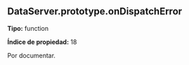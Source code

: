 ## DataServer.prototype.onDispatchError

**Tipo:** function

**Índice de propiedad:** 18

Por documentar.




